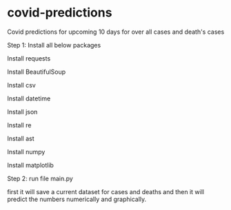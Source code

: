 # covid-predictions
Covid predictions for upcoming 10 days for over all cases and death's cases

Step 1: Install all below packages 

Install requests

Install BeautifulSoup

Install csv

Install datetime

Install json

Install re

Install ast

Install numpy

Install matplotlib

Step 2: run file main.py

first it will save a current dataset for cases and deaths and then it will predict the numbers numerically and graphically.
